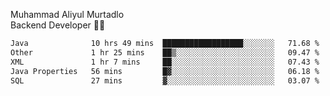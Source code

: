 Muhammad Aliyul Murtadlo
<br>
Backend Developer 👨‍💻
<br>
<!--START_SECTION:waka-->

```txt
Java              10 hrs 49 mins  ██████████████████░░░░░░░   71.68 %
Other             1 hr 25 mins    ██▒░░░░░░░░░░░░░░░░░░░░░░   09.47 %
XML               1 hr 7 mins     ██░░░░░░░░░░░░░░░░░░░░░░░   07.43 %
Java Properties   56 mins         █▓░░░░░░░░░░░░░░░░░░░░░░░   06.18 %
SQL               27 mins         ▓░░░░░░░░░░░░░░░░░░░░░░░░   03.07 %
```

<!--END_SECTION:waka-->
